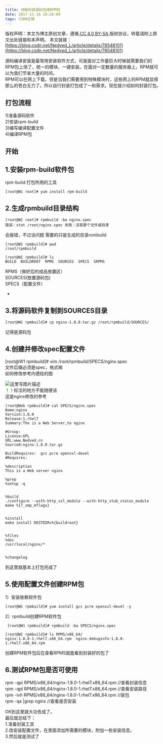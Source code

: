 ```yaml
---
title: 详解封装源码包成RPM包
date: 2017-11-16 10:26:09
tags: CSDN迁移
---
```

 [ ](http://creativecommons.org/licenses/by-sa/4.0/) 版权声明：本文为博主原创文章，遵循[ CC 4.0 BY-SA ](http://creativecommons.org/licenses/by-sa/4.0/)版权协议，转载请附上原文出处链接和本声明。  本文链接：[https://blog.csdn.net/Nedved_L/article/details/78548101](https://blog.csdn.net/Nedved_L/article/details/78548101)   
    
  源码编译安装是最常用安装软件方式，可是面对工作量巨大时候就需要我们的RPM包上场了，统一的模块，一键安装。在面对一定数量的服务器上，RPM就可以为我们节省大量的时间。   
 RPM可以在网上下载，但是当我们需要用到特殊模块时，这些网上的RPM就显得那么的苍白无力了。所以自行封装打包成了一和需求。现在就介绍如何封装打包。

 
## 打包流程

 1)准备源码软件   
 2)安装rpm-build   
 3)编写编译配置文件   
 4)编译RPM包

 
## 开始

 
## 1.安装rpm-build软件包

 rpm-bulid 打包所用的工具

 
```
[root@W1 root]# yum install rpm-build
```
 
## 2.生成rpmbuild目录结构

 
```
[root@W1 root]# rpmbuild -ba nginx.spec
错误：stat /root/nginx.spec 失败：没有那个文件或目录
```
 会报错，不过没问题 需要的只是生成的目录rombuild

 
```
[root@W1 rpmbuild]# pwd
/root/rpmbuild

[root@W1 rpmbuild]# ls
BUILD  BUILDROOT  RPMS  SOURCES  SPECS  SRPMS
```
 RPMS（做好后的成品放置区）   
 SOURCES(放置源码包)   
 SPECS（配置文件）

  -  
## 3.将源码软件复制到SOURCES目录

 
```
[root@W1 rpmbuild]# cp nginx-1.8.0.tar.gz /root/rpmbuild/SOURCES/
```
 记得是源码包

 
## 4.创建并修改spec配置文件

 [root@W1 rpmbuild]# vim /root/rpmbuild/SPECS/nginx.spec   
 文件后缀必须是spec，格式嘛   
 如何修改参考内德给的图

 ![这里写图片描述](https://img-blog.csdn.net/20171116102455373?watermark/2/text/aHR0cDovL2Jsb2cuY3Nkbi5uZXQvTmVkdmVkX0w=/font/5a6L5L2T/fontsize/400/fill/I0JBQkFCMA==/dissolve/70/gravity/SouthEast)   
 ！！标注的地方不能随便该   
 这是nginx修改的参考

 
```
[root@Web rpmbuild]# cat SPECS/nginx.spec 
Name:nginx  
Version:1.8.0   
Release:1.rhel7
Summary:The is a Web Server,to nginx

#Group: 
License:GPL 
URL:www.Nedved.cn   
Source0:nginx-1.8.0.tar.gz  

BuildRequires:  gcc pcre openssl-devel
#Requires:  

%description
This is a Web server nginx 

%prep
%setup -q


%build
./configure --with-http_ssl_module --with-http_stub_status_module
make %{?_smp_mflags}


%install
make install DESTDIR=%{buildroot}


%files
%doc
/usr/local/nginx/*


%changelog
```
 到这里就基本上打包完成了

 
## 5.使用配置文件创建RPM包

 1）安装依赖软件包

 
```
[root@W1 rpmbuild]# yum install gcc pcre openssl-devel -y
```
 2）rpmbuild创建RPM软件包

 
```
 [root@W1 rpmbuild]# rpmbuild -ba SPECS/nginx.spec
```
 
```
[root@W1 rpmbuild]# ls RPMS/x86_64/
nginx-1.8.0-1.rhel7.x86_64.rpm  nginx-debuginfo-1.8.0-1.rhel7.x86_64.rpm
```
 创建RPM软件包后在查看RPMS就能看到封装好的包了

 
## 6.测试RPM包是否可使用

 rpm -qpi RPMS/x86_64/nginx-1.8.0-1.rhel7.x86_64.rpm //查看封装信息   
 rpm -qpl RPMS/x86_64/nginx-1.8.0-1.rhel7.x86_64.rpm //查看安装路径   
 rpm -ivh RPMS/x86_64/nginx-1.8.0-1.rhel7.x86_64.rpm //装包   
 rpm -qa |grep nginx //查看是否安装

 OK到这里就大功告成了。   
 最后就总结下：   
 1.准备封装工具   
 2.改安装配置文件，在里面添加所需要的模块，附加一些安装信息。   
 3.然后就是测试了

   
  